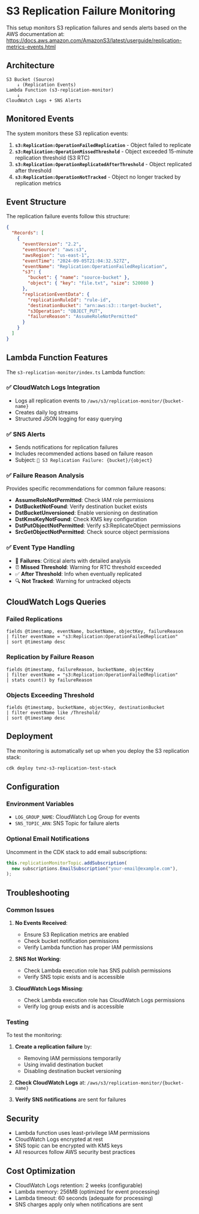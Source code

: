 # S3 Replication Failure Monitoring

This setup monitors S3 replication failures and sends alerts based on the AWS documentation at: https://docs.aws.amazon.com/AmazonS3/latest/userguide/replication-metrics-events.html

## Architecture

```
S3 Bucket (Source)
    ↓ (Replication Events)
Lambda Function (s3-replication-monitor)
    ↓
CloudWatch Logs + SNS Alerts
```

## Monitored Events

The system monitors these S3 replication events:

1. **`s3:Replication:OperationFailedReplication`** - Object failed to replicate
2. **`s3:Replication:OperationMissedThreshold`** - Object exceeded 15-minute replication threshold (S3 RTC)
3. **`s3:Replication:OperationReplicatedAfterThreshold`** - Object replicated after threshold
4. **`s3:Replication:OperationNotTracked`** - Object no longer tracked by replication metrics

## Event Structure

The replication failure events follow this structure:

```json
{
  "Records": [
    {
      "eventVersion": "2.2",
      "eventSource": "aws:s3",
      "awsRegion": "us-east-1",
      "eventTime": "2024-09-05T21:04:32.527Z",
      "eventName": "Replication:OperationFailedReplication",
      "s3": {
        "bucket": { "name": "source-bucket" },
        "object": { "key": "file.txt", "size": 520080 }
      },
      "replicationEventData": {
        "replicationRuleId": "rule-id",
        "destinationBucket": "arn:aws:s3:::target-bucket",
        "s3Operation": "OBJECT_PUT",
        "failureReason": "AssumeRoleNotPermitted"
      }
    }
  ]
}
```

## Lambda Function Features

The `s3-replication-monitor/index.ts` Lambda function:

### ✅ **CloudWatch Logs Integration**

- Logs all replication events to `/aws/s3/replication-monitor/{bucket-name}`
- Creates daily log streams
- Structured JSON logging for easy querying

### ✅ **SNS Alerts**

- Sends notifications for replication failures
- Includes recommended actions based on failure reason
- Subject: `🚨 S3 Replication Failure: {bucket}/{object}`

### ✅ **Failure Reason Analysis**

Provides specific recommendations for common failure reasons:

- **AssumeRoleNotPermitted**: Check IAM role permissions
- **DstBucketNotFound**: Verify destination bucket exists
- **DstBucketUnversioned**: Enable versioning on destination
- **DstKmsKeyNotFound**: Check KMS key configuration
- **DstPutObjectNotPermitted**: Verify s3:ReplicateObject permissions
- **SrcGetObjectNotPermitted**: Check source object permissions

### ✅ **Event Type Handling**

- 🚨 **Failures**: Critical alerts with detailed analysis
- ⏰ **Missed Threshold**: Warning for RTC threshold exceeded
- ✅ **After Threshold**: Info when eventually replicated
- 🔍 **Not Tracked**: Warning for untracked objects

## CloudWatch Logs Queries

### Failed Replications

```
fields @timestamp, eventName, bucketName, objectKey, failureReason
| filter eventName = "s3:Replication:OperationFailedReplication"
| sort @timestamp desc
```

### Replication by Failure Reason

```
fields @timestamp, failureReason, bucketName, objectKey
| filter eventName = "s3:Replication:OperationFailedReplication"
| stats count() by failureReason
```

### Objects Exceeding Threshold

```
fields @timestamp, bucketName, objectKey, destinationBucket
| filter eventName like /Threshold/
| sort @timestamp desc
```

## Deployment

The monitoring is automatically set up when you deploy the S3 replication stack:

```bash
cdk deploy tvnz-s3-replication-test-stack
```

## Configuration

### Environment Variables

- `LOG_GROUP_NAME`: CloudWatch Log Group for events
- `SNS_TOPIC_ARN`: SNS Topic for failure alerts

### Optional Email Notifications

Uncomment in the CDK stack to add email subscriptions:

```typescript
this.replicationMonitorTopic.addSubscription(
  new subscriptions.EmailSubscription("your-email@example.com"),
);
```

## Troubleshooting

### Common Issues

1. **No Events Received**:

   - Ensure S3 Replication metrics are enabled
   - Check bucket notification permissions
   - Verify Lambda function has proper IAM permissions

2. **SNS Not Working**:

   - Check Lambda execution role has SNS publish permissions
   - Verify SNS topic exists and is accessible

3. **CloudWatch Logs Missing**:
   - Check Lambda execution role has CloudWatch Logs permissions
   - Verify log group exists and is accessible

### Testing

To test the monitoring:

1. **Create a replication failure** by:

   - Removing IAM permissions temporarily
   - Using invalid destination bucket
   - Disabling destination bucket versioning

2. **Check CloudWatch Logs** at:
   `/aws/s3/replication-monitor/{bucket-name}`

3. **Verify SNS notifications** are sent for failures

## Security

- Lambda function uses least-privilege IAM permissions
- CloudWatch Logs encrypted at rest
- SNS topic can be encrypted with KMS keys
- All resources follow AWS security best practices

## Cost Optimization

- CloudWatch Logs retention: 2 weeks (configurable)
- Lambda memory: 256MB (optimized for event processing)
- Lambda timeout: 60 seconds (adequate for processing)
- SNS charges apply only when notifications are sent
